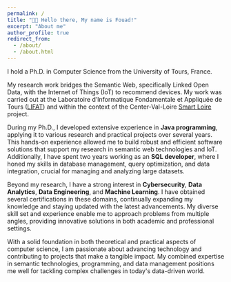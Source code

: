 ```yaml
---
permalink: /
title: "👋🏼 Hello there, My name is Fouad!"
excerpt: "About me"
author_profile: true
redirect_from: 
  - /about/
  - /about.html
---
```


I hold a Ph.D. in Computer Science from the University of Tours, France.

My research work bridges the Semantic Web, specifically Linked Open Data, with the Internet of Things (IoT) to recommend devices. My work was carried out at the Laboratoire d’Informatique Fondamentale et Appliquée de Tours ([LIFAT](https://univ-tours.hal.science/LIFAT)) and within the context of the Center-Val-Loire [Smart Loire](https://smartloire.univ-tours.fr/) project.

During my Ph.D., I developed extensive experience in **Java programming**, applying it to various research and practical projects over several years. This hands-on experience allowed me to build robust and efficient software solutions that support my research in semantic web technologies and IoT. Additionally, I have spent two years working as an **SQL developer**, where I honed my skills in database management, query optimization, and data integration, crucial for managing and analyzing large datasets.

Beyond my research, I have a strong interest in **Cybersecurity**, **Data Analytics**, **Data Engineering**, and **Machine Learning**. I have obtained several certifications in these domains, continually expanding my knowledge and staying updated with the latest advancements. My diverse skill set and experience enable me to approach problems from multiple angles, providing innovative solutions in both academic and professional settings.

With a solid foundation in both theoretical and practical aspects of computer science, I am passionate about advancing technology and contributing to projects that make a tangible impact. My combined expertise in semantic technologies, programming, and data management positions me well for tackling complex challenges in today's data-driven world.

